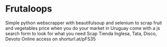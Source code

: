 # Frutaloops
Simple python webscrapper with beautifulsoup and selenium to scrap fruit and vegetables price when you do your market in Uruguay
come with a js search form to look for what you need
Scap Tienda Inglesa, Tata, Disco, Devoto
Online access on shorturl.at/pFS35
 
